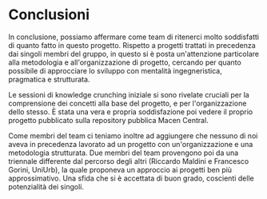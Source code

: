 # Conclusioni

<!-- cosa abbiamo imparato, cosa abbiamo fatto per la prima volta,
soddisfazione complessiva -->

In conclusione, possiamo affermare come team di ritenerci molto soddisfatti di
quanto fatto in questo progetto. Rispetto a progetti trattati in precedenza dai
singoli membri del gruppo, in questo si è posta un'attenzione particolare alla
metodologia e all'organizzazione di progetto, cercando per quanto possibile di
approcciare lo sviluppo con mentalità ingegneristica, pragmatica e strutturata.

Le sessioni di knowledge crunching iniziale si sono rivelate cruciali per la
comprensione dei concetti alla base del progetto, e per l'organizzazione dello
stesso. È stata una vera e propria soddisfazione poi vedere il proprio progetto
pubblicato sulla repository pubblica Macen Central.

Come membri del team ci teniamo inoltre ad aggiungere che nessuno di noi aveva
in precedenza lavorato ad un progetto con un'organizzazione e una metodologia
strutturata. Due membri del team provengono poi da una triennale differente dal
percorso degli altri (Riccardo Maldini e Francesco Gorini, UniUrb), la quale
proponeva un approccio ai progetti ben più approssimativo. Una sfida che si è
accettata di buon grado, coscienti delle potenzialità dei singoli.

